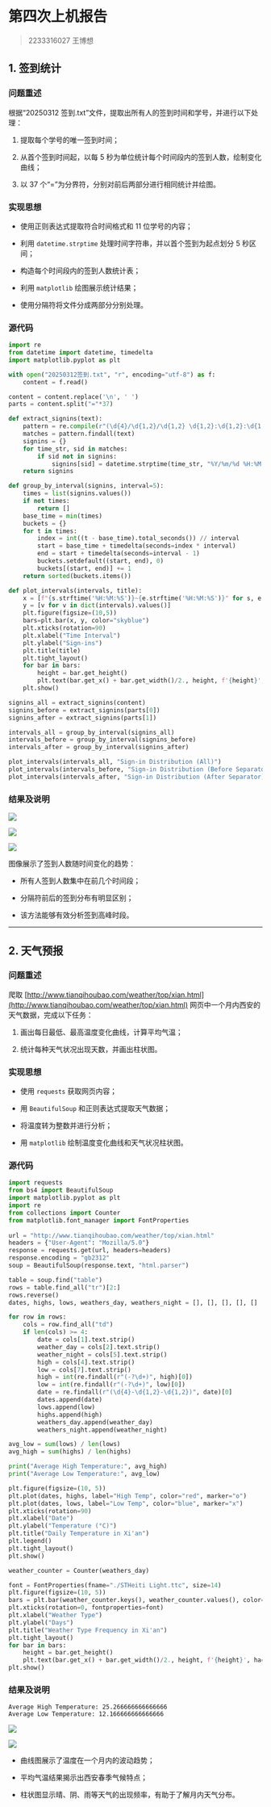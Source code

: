 # 第四次上机报告

> 2233316027 王博想

## 1. 签到统计

### 问题重述

根据“20250312 签到.txt”文件，提取出所有人的签到时间和学号，并进行以下处理：

1. 提取每个学号的唯一签到时间；
    
2. 从首个签到时间起，以每 5 秒为单位统计每个时间段内的签到人数，绘制变化曲线；
    
3. 以 37 个“=”为分界符，分别对前后两部分进行相同统计并绘图。
    

### 实现思想

- 使用正则表达式提取符合时间格式和 11 位学号的内容；
    
- 利用 `datetime.strptime` 处理时间字符串，并以首个签到为起点划分 5 秒区间；
    
- 构造每个时间段内的签到人数统计表；
    
- 利用 `matplotlib` 绘图展示统计结果；
    
- 使用分隔符将文件分成两部分分别处理。
    

### 源代码

```python
import re
from datetime import datetime, timedelta
import matplotlib.pyplot as plt

with open("20250312签到.txt", "r", encoding="utf-8") as f:
    content = f.read()

content = content.replace('\n', ' ')
parts = content.split("="*37)

def extract_signins(text):
    pattern = re.compile(r"(\d{4}/\d{1,2}/\d{1,2} \d{1,2}:\d{1,2}:\d{1,2}).*?(\d{10})")
    matches = pattern.findall(text)
    signins = {}
    for time_str, sid in matches:
        if sid not in signins:
            signins[sid] = datetime.strptime(time_str, "%Y/%m/%d %H:%M:%S")
    return signins

def group_by_interval(signins, interval=5):
    times = list(signins.values())
    if not times:
        return []
    base_time = min(times)
    buckets = {}
    for t in times:
        index = int((t - base_time).total_seconds()) // interval
        start = base_time + timedelta(seconds=index * interval)
        end = start + timedelta(seconds=interval - 1)
        buckets.setdefault((start, end), 0)
        buckets[(start, end)] += 1
    return sorted(buckets.items())

def plot_intervals(intervals, title):
    x = [f"{s.strftime('%H:%M:%S')}~{e.strftime('%H:%M:%S')}" for s, e in dict(intervals).keys()]
    y = [v for v in dict(intervals).values()]
    plt.figure(figsize=(10,5))
    bars=plt.bar(x, y, color="skyblue")
    plt.xticks(rotation=90)
    plt.xlabel("Time Interval")
    plt.ylabel("Sign-ins")
    plt.title(title)
    plt.tight_layout()
    for bar in bars:
        height = bar.get_height()
        plt.text(bar.get_x() + bar.get_width()/2., height, f'{height}', ha='center', va='bottom')
    plt.show()

signins_all = extract_signins(content)
signins_before = extract_signins(parts[0])
signins_after = extract_signins(parts[1])

intervals_all = group_by_interval(signins_all)
intervals_before = group_by_interval(signins_before)
intervals_after = group_by_interval(signins_after)

plot_intervals(intervals_all, "Sign-in Distribution (All)")
plot_intervals(intervals_before, "Sign-in Distribution (Before Separator)")
plot_intervals(intervals_after, "Sign-in Distribution (After Separator)")
```

### 结果及说明

![](./figure_1.png)

![](./figure_2.png)

![](./figure_3.png)


图像展示了签到人数随时间变化的趋势：

- 所有人签到人数集中在前几个时间段；
    
- 分隔符前后的签到分布有明显区别；
    
- 该方法能够有效分析签到高峰时段。
    

---

## 2. 天气预报

### 问题重述

爬取 [http://www.tianqihoubao.com/weather/top/xian.html](http://www.tianqihoubao.com/weather/top/xian.html) 网页中一个月内西安的天气数据，完成以下任务：

1. 画出每日最低、最高温度变化曲线，计算平均气温；
    
2. 统计每种天气状况出现天数，并画出柱状图。
    

### 实现思想

- 使用 `requests` 获取网页内容；
    
- 用 `BeautifulSoup` 和正则表达式提取天气数据；
    
- 将温度转为整数并进行分析；
    
- 用 `matplotlib` 绘制温度变化曲线和天气状况柱状图。
    

### 源代码

```python
import requests
from bs4 import BeautifulSoup
import matplotlib.pyplot as plt
import re
from collections import Counter
from matplotlib.font_manager import FontProperties
 
url = "http://www.tianqihoubao.com/weather/top/xian.html"
headers = {"User-Agent": "Mozilla/5.0"}
response = requests.get(url, headers=headers)
response.encoding = "gb2312"
soup = BeautifulSoup(response.text, "html.parser")

table = soup.find("table")
rows = table.find_all("tr")[2:]
rows.reverse()
dates, highs, lows, weathers_day, weathers_night = [], [], [], [], []

for row in rows:
    cols = row.find_all("td")
    if len(cols) >= 4:
        date = cols[1].text.strip()
        weather_day = cols[2].text.strip()
        weather_night = cols[5].text.strip()
        high = cols[4].text.strip()
        low = cols[7].text.strip()
        high = int(re.findall(r"(-?\d+)", high)[0])
        low = int(re.findall(r"(-?\d+)", low)[0])
        date = re.findall(r"(\d{4}-\d{1,2}-\d{1,2})", date)[0]
        dates.append(date)
        lows.append(low)
        highs.append(high)
        weathers_day.append(weather_day)
        weathers_night.append(weather_night)

avg_low = sum(lows) / len(lows)
avg_high = sum(highs) / len(highs)

print("Average High Temperature:", avg_high)
print("Average Low Temperature:", avg_low)

plt.figure(figsize=(10, 5))
plt.plot(dates, highs, label="High Temp", color="red", marker="o")
plt.plot(dates, lows, label="Low Temp", color="blue", marker="x")
plt.xticks(rotation=90)
plt.xlabel("Date")
plt.ylabel("Temperature (°C)")
plt.title("Daily Temperature in Xi'an")
plt.legend()
plt.tight_layout()
plt.show()

weather_counter = Counter(weathers_day)

font = FontProperties(fname="./STHeiti Light.ttc", size=14)
plt.figure(figsize=(10, 5))
bars = plt.bar(weather_counter.keys(), weather_counter.values(), color="skyblue")
plt.xticks(rotation=0, fontproperties=font)
plt.xlabel("Weather Type")
plt.ylabel("Days")
plt.title("Weather Type Frequency in Xi'an")
plt.tight_layout()
for bar in bars:
    height = bar.get_height()
    plt.text(bar.get_x() + bar.get_width()/2., height, f'{height}', ha='center', va='bottom')
plt.show()

```

### 结果及说明

```
Average High Temperature: 25.266666666666666
Average Low Temperature: 12.166666666666666
```

![](./figure_4.png)

![](.figure_5.png)

- 曲线图展示了温度在一个月内的波动趋势；
    
- 平均气温结果揭示出西安春季气候特点；
    
- 柱状图显示晴、阴、雨等天气的出现频率，有助于了解月内天气分布。
    
